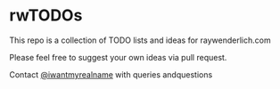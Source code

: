 # rwTODOs

This repo is a collection of TODO lists and ideas for raywenderlich.com

Please feel free to suggest your own ideas via pull request.

Contact [@iwantmyrealname](https://twitter.com/iwantmyrealname) with queries andquestions


